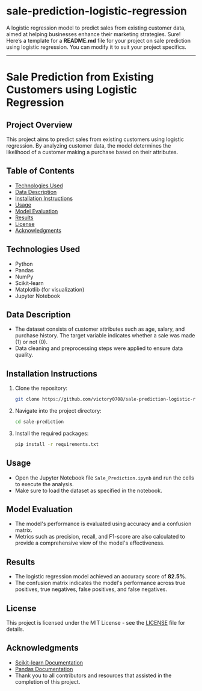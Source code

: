 # sale-prediction-logistic-regression
A logistic regression model to predict sales from existing customer data, aimed at helping businesses enhance their marketing strategies.
Sure! Here’s a template for a **README.md** file for your project on sale prediction using logistic regression. You can modify it to suit your project specifics.

---

# Sale Prediction from Existing Customers using Logistic Regression

## Project Overview
This project aims to predict sales from existing customers using logistic regression. By analyzing customer data, the model determines the likelihood of a customer making a purchase based on their attributes.

## Table of Contents
- [Technologies Used](#technologies-used)
- [Data Description](#data-description)
- [Installation Instructions](#installation-instructions)
- [Usage](#usage)
- [Model Evaluation](#model-evaluation)
- [Results](#results)
- [License](#license)
- [Acknowledgments](#acknowledgments)

## Technologies Used
- Python
- Pandas
- NumPy
- Scikit-learn
- Matplotlib (for visualization)
- Jupyter Notebook

## Data Description
- The dataset consists of customer attributes such as age, salary, and purchase history. The target variable indicates whether a sale was made (1) or not (0).
- Data cleaning and preprocessing steps were applied to ensure data quality.

## Installation Instructions
1. Clone the repository:
   ```bash
   git clone https://github.com/victory0708/sale-prediction-logistic-regression
   ```
2. Navigate into the project directory:
   ```bash
   cd sale-prediction
   ```
3. Install the required packages:
   ```bash
   pip install -r requirements.txt
   ```

## Usage
- Open the Jupyter Notebook file `Sale_Prediction.ipynb` and run the cells to execute the analysis.
- Make sure to load the dataset as specified in the notebook.

## Model Evaluation
- The model's performance is evaluated using accuracy and a confusion matrix.
- Metrics such as precision, recall, and F1-score are also calculated to provide a comprehensive view of the model's effectiveness.

## Results
- The logistic regression model achieved an accuracy score of **82.5%**.
- The confusion matrix indicates the model's performance across true positives, true negatives, false positives, and false negatives.

## License
This project is licensed under the MIT License - see the [LICENSE](LICENSE) file for details.

## Acknowledgments
- [Scikit-learn Documentation](https://scikit-learn.org/stable/)
- [Pandas Documentation](https://pandas.pydata.org/docs/)
- Thank you to all contributors and resources that assisted in the completion of this project.
